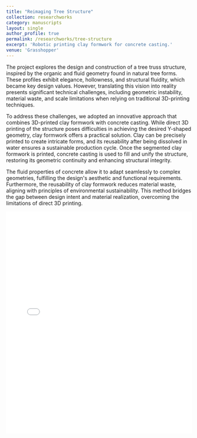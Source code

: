 ```yaml
---
title: "Reimaging Tree Structure"
collection: researchworks
category: manuscripts
layout: single
author_profile: true
permalink: /researchworks/tree-structure
excerpt: 'Robotic printing clay formwork for concrete casting.'
venue: 'Grasshopper'
---
```


The project explores the design and construction of a tree truss structure, inspired by the organic and fluid geometry found in natural tree forms. These profiles exhibit elegance, hollowness, and structural fluidity, which became key design values. However, translating this vision into reality presents significant technical challenges, including geometric instability, material waste, and scale limitations when relying on traditional 3D-printing techniques. 

To address these challenges, we adopted an innovative approach that combines 3D-printed clay formwork with concrete casting. While direct 3D printing of the structure poses difficulties in achieving the desired Y-shaped geometry, clay formwork offers a practical solution. Clay can be precisely printed to create intricate forms, and its reusability after being dissolved in water ensures a sustainable production cycle. Once the segmented clay formwork is printed, concrete casting is used to fill and unify the structure, restoring its geometric continuity and enhancing structural integrity.

The fluid properties of concrete allow it to adapt seamlessly to complex geometries, fulfilling the design's aesthetic and functional requirements. Furthermore, the reusability of clay formwork reduces material waste, aligning with principles of environmental sustainability. This method bridges the gap between design intent and material realization, overcoming the limitations of direct 3D printing.

<iframe src="{{ site.baseurl }}/files/ReimagingTreeStructure.pdf" width="100%" height="600px" style="border: none;"></iframe>